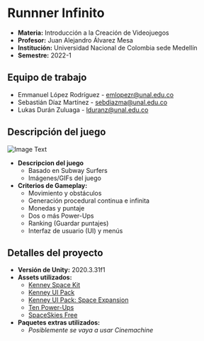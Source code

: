 # Runnner Infinito
- **Materia:** Introducción a la Creación de Videojuegos
- **Profesor:** Juan Alejandro Álvarez Mesa
- **Institución:** Universidad Nacional de Colombia sede Medellín
- **Semestre:** 2022-1

## Equipo de trabajo
- Emmanuel López Rodríguez - [emlopezr@unal.edu.co](mailto:emlopezr@unal.edu.co)
- Sebastián Díaz Martínez - [sebdiazma@unal.edu.co](mailto:sebdiazma@unal.edu.co)
- Lukas Durán Zuluaga - [lduranz@unal.edu.co](mailto:lduranz@unal.edu.co)

## Descripción del juego
![Image Text](https://github.com/lopezemmanuel/ICV2022-1_ProyectoFinal/blob/main/Informacion/ImagenProvisional.png)
- **Descripcion del juego**
  - Basado en Subway Surfers
  - Imágenes/GIFs del juego
- **Criterios de Gameplay:**
  - Movimiento y obstáculos
  - Generación procedural continua e infinita
  - Monedas y puntaje
  - Dos o más Power-Ups
  - Ranking (Guardar puntajes)
  - Interfaz de usuario (UI) y menús

## Detalles del proyecto
- **Versión de Unity:** 2020.3.31f1
- **Assets utilizados:**
  - [Kenney Space Kit](https://www.kenney.nl/assets/space-kit)
  - [Kenney UI Pack](https://www.kenney.nl/assets/ui-pack)
  - [Kenney UI Pack: Space Expansion](https://www.kenney.nl/assets/ui-pack-space-expansion)
  - [Ten Power-Ups](https://assetstore.unity.com/packages/3d/props/ten-power-ups-217666)
  - [SpaceSkies Free](https://assetstore.unity.com/packages/2d/textures-materials/sky/spaceskies-free-80503)
- **Paquetes extras utilizados:**
  - *Posiblemente se vaya a usar Cinemachine*
